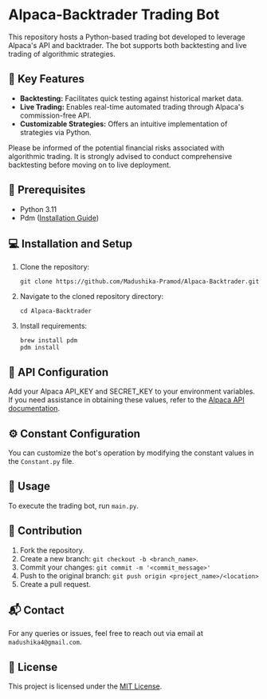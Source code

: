 # Alpaca-Backtrader Trading Bot

This repository hosts a Python-based trading bot developed to leverage Alpaca's API and backtrader. The bot supports both backtesting and live trading of algorithmic strategies.

## 🎯 Key Features

- **Backtesting:** Facilitates quick testing against historical market data.
- **Live Trading:** Enables real-time automated trading through Alpaca's commission-free API.
- **Customizable Strategies:** Offers an intuitive implementation of strategies via Python.

Please be informed of the potential financial risks associated with algorithmic trading. It is strongly advised to conduct comprehensive backtesting before moving on to live deployment.

## 🔧 Prerequisites

- Python 3.11
- Pdm ([Installation Guide](https://pdm.fming.dev/latest/))

## 💻 Installation and Setup

1. Clone the repository:
    ```
    git clone https://github.com/Madushika-Pramod/Alpaca-Backtrader.git
    ```

2. Navigate to the cloned repository directory:
    ```
    cd Alpaca-Backtrader
    ```

3. Install requirements:
    ```
    brew install pdm
    pdm install  
    ```

## 🔐 API Configuration

Add your Alpaca API_KEY and SECRET_KEY to your environment variables. If you need assistance in obtaining these values, refer to the [Alpaca API documentation](https://alpaca.markets/docs/api-documentation/).

## ⚙️ Constant Configuration

You can customize the bot's operation by modifying the constant values in the `Constant.py` file.

## 🚀 Usage

To execute the trading bot, run `main.py`.

## 🤝 Contribution

1. Fork the repository.
2. Create a new branch: `git checkout -b <branch_name>`.
3. Commit your changes: `git commit -m '<commit_message>'`
4. Push to the original branch: `git push origin <project_name>/<location>`
5. Create a pull request.

## 📬 Contact

For any queries or issues, feel free to reach out via email at `madushika4@gmail.com`.

## 📜 License

This project is licensed under the [MIT License](https://opensource.org/licenses/MIT).
